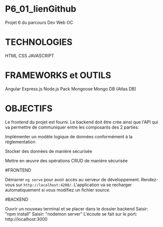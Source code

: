 # P6_01_lienGithub
Projet 6 du parcours Dev Web OC

# TECHNOLOGIES

HTML
CSS
JAVASCRIPT

# FRAMEWORKS et OUTILS

Angular
Express.js
Node.js
Pack Mongoose
Mongo DB (Atlas DB)

# OBJECTIFS

Le frontend du projet est fourni. Le backend doit être crée ainsi que l'API qui va permettre de communiquer entre les composants des 2 parties:

Implémenter un modèle logique de données conformément à la réglementation

Stocker des données de manière sécurisée

Mettre en œuvre des opérations CRUD de manière sécurisée

#FRONTEND

Démarrer `ng serve` pour avoir accès au serveur de développement. Rendez-vous sur `http://localhost:4200/`. L'application va se recharger automatiquement si vous modifiez un fichier source.

#BACKEND

Ouvrir un nouveau terminal et se placer dans le dossier backend
Saisir: "npm install"
Saisir: "nodemon server"
L'écoute se fait sur le port: http://localhost:3000 